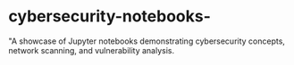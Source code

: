 # cybersecurity-notebooks-
"A showcase of Jupyter notebooks demonstrating cybersecurity concepts, network scanning, and vulnerability analysis.

